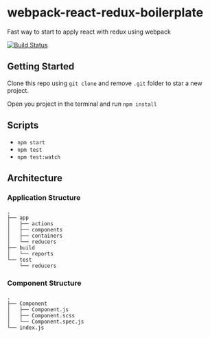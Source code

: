 # webpack-react-redux-boilerplate

Fast way to start to apply react with redux using webpack

[![Build Status](https://travis-ci.org/Jberivera/webpack-react-redux-boilerplate.svg?branch=master)](https://travis-ci.org/Jberivera/webpack-react-redux-boilerplate)

## Getting Started

Clone this repo using `git clone` and remove `.git` folder to star a new project.

Open you project in the terminal and run `npm install`

## Scripts

- `npm start`
- `npm test`
- `npm test:watch`

## Architecture

### Application Structure
```
.
├── app
│   ├── actions
│   ├── components
│   ├── containers
│   └── reducers
├── build
│   └── reports
└── test
    └── reducers
```

### Component Structure
```
.
├── Component
│   ├── Component.js
│   ├── Component.scss
│   └── Component.spec.js
└── index.js
```
